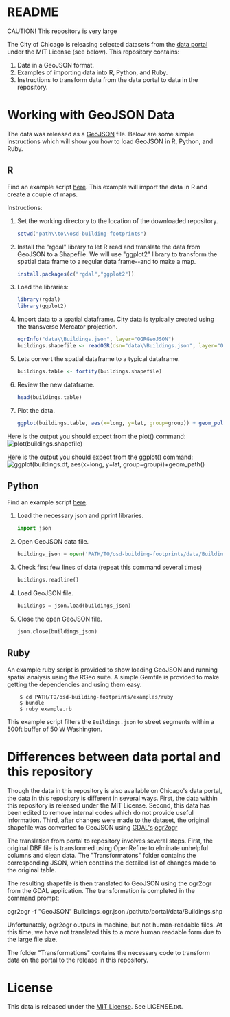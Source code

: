 README
======

CAUTION! This repository is very large 

The City of Chicago is releasing selected datasets from the [data portal](http://data.cityofchicago.org 'Chicago Data Portal') under the MIT License (see below). This repository contains:

1. Data in a GeoJSON format.
2. Examples of importing data into R, Python, and Ruby.
3. Instructions to transform data from the data portal to data in the repository.

Working with GeoJSON Data
=========================

The data was released as a [GeoJSON](http://www.geojson.org/geojson-spec.html) file. Below are some simple instructions which will show you how to load GeoJSON in R, Python, and Ruby.

R
---

Find an example script [here](/examples/Importing%20GeoJSON%20R%20Demo.R 'Importing GeoJSON data to R'). This example will import the data in R and create a couple of maps.

Instructions:

1. Set the working directory to the location of the downloaded repository.
    ```r
    setwd("path\\to\\osd-building-footprints")
    ```

2. Install the "rgdal" library to let R read and translate the data from GeoJSON to a Shapefile. We will use "ggplot2" library to transform the spatial data frame to a regular data frame--and to make a map.
    ```r    
    install.packages(c("rgdal","ggplot2"))
    ```

3. Load the libraries:
    ```r    
    library(rgdal)
    library(ggplot2)
    ```

4. Import data to a spatial dataframe. City data is typically created using the transverse Mercator projection.
    ```r
    ogrInfo("data\\Buildings.json", layer="OGRGeoJSON")
    buildings.shapefile <- readOGR(dsn="data\\Buildings.json", layer="OGRGeoJSON", p4s="+proj=tmerc +ellps=WGS84")
    ```

5. Lets convert the spatial dataframe to a typical dataframe.
    ```r
    buildings.table <- fortify(buildings.shapefile)
    ```

6. Review the new dataframe.
    ```r
    head(buildings.table)
    ```

7. Plot the data.
    ```r
    ggplot(buildings.table, aes(x=long, y=lat, group=group)) + geom_polygon()
    ```

Here is the output you should expect from the plot() command:
![plot(buildings.shapefile)](/examples/R-plot-buildings.png)

Here is the output you should expect from the ggplot() command:
![ggplot(buildings.df, aes(x=long, y=lat, group=group))+geom_path()](/examples/R-ggplot-buildings.png)
    
Python
------

Find an example script [here](/examples/Importing%20GeoJSON%20Python%20Demo.py 'Importing GeoJSON data to Python Demo').

1. Load the necessary json and pprint libraries.
	```python
	import json
	```

2. Open GeoJSON data file.
	```python
	buildings_json = open('PATH/TO/osd-building-footprints/data/Buildings.json', 'r')
	```

3. Check first few lines of data (repeat this command several times)
    ```python
    buildings.readline()
    ```

4. Load GeoJSON file.
	```python
	buildings = json.load(buildings_json)
	```

5. Close the open GeoJSON file.
	```python
	json.close(buildings_json)
	```

Ruby
----

An example ruby script is provided to show loading GeoJSON and running spatial analysis using the RGeo suite. A simple Gemfile is provided to make getting the dependencies and using them easy.

        $ cd PATH/TO/osd-building-footprints/examples/ruby
        $ bundle
        $ ruby example.rb

This example script filters the `Buildings.json` to street segments within a 500ft buffer of 50 W Washington.

Differences between data portal and this repository
===================================================

Though the data in this repository is also available on Chicago's data portal, the data in this repository is different in several ways. First, the data within this repository is released under the MIT License. Second, this data has been edited to remove internal codes which do not provide useful information. Third, after changes were made to the dataset, the original shapefile was converted to GeoJSON using [GDAL's](http://www.gdal.org/, 'Geospatial Data Abstraction Library') [ogr2ogr](http://www.gdal.org/ogr2ogr.html)

The translation from portal to repository involves several steps. First, the original DBF file is transformed using OpenRefine to elminate unhelpful columns and clean data. The "Transformatons" folder contains the corresponding JSON, which contains the detailed list of changes made to the original table.

The resulting shapefile is then translated to GeoJSON using the ogr2ogr from the GDAL application. The transformation is completed in the command prompt:

ogr2ogr -f "GeoJSON" Buildings_ogr.json /path/to/portal/data/Buildings.shp

Unfortunately, ogr2ogr outputs in machine, but not human-readable files. At this time, we have not translated this to a more human readable form due to the large file size.

The folder "Transformations" contains the necessary code to transform data on the portal to the release in this repository.

License
=======
This data is released under the [MIT License](http://opensource.org/licenses/MIT 'MIT License'). See LICENSE.txt.